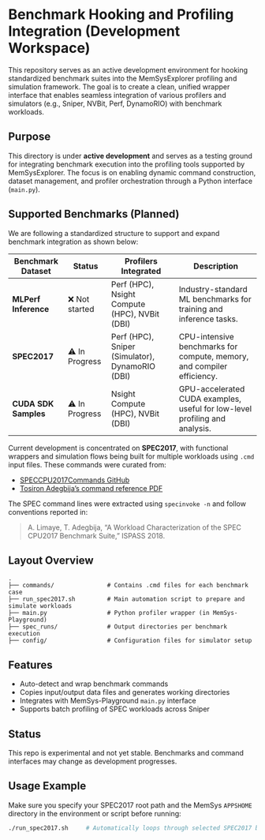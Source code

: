 
# Benchmark Hooking and Profiling Integration (Development Workspace)

This repository serves as an active development environment for hooking standardized benchmark suites into the MemSysExplorer profiling and simulation framework. The goal is to create a clean, unified wrapper interface that enables seamless integration of various profilers and simulators (e.g., Sniper, NVBit, Perf, DynamoRIO) with benchmark workloads.

## Purpose

This directory is under **active development** and serves as a testing ground for integrating benchmark execution into the profiling tools supported by MemSysExplorer. The focus is on enabling dynamic command construction, dataset management, and profiler orchestration through a Python interface (`main.py`).

## Supported Benchmarks (Planned)

We are following a standardized structure to support and expand benchmark integration as shown below:

| Benchmark Dataset    | Status         | Profilers Integrated                            | Description                                                                 |
| -------------------- | -------------- | ----------------------------------------------- | --------------------------------------------------------------------------- |
| **MLPerf Inference** | ❌ Not started  | Perf (HPC), Nsight Compute (HPC), NVBit (DBI)   | Industry-standard ML benchmarks for training and inference tasks.           |
| **SPEC2017**         | ⚠️ In Progress | Perf (HPC), Sniper (Simulator), DynamoRIO (DBI) | CPU-intensive benchmarks for compute, memory, and compiler efficiency.      |
| **CUDA SDK Samples** | ⚠️ In Progress | Nsight Compute (HPC), NVBit (DBI)               | GPU-accelerated CUDA examples, useful for low-level profiling and analysis. |

Current development is concentrated on **SPEC2017**, with functional wrappers and simulation flows being built for multiple workloads using `.cmd` input files. These commands were curated from:

* [SPECCPU2017Commands GitHub](https://github.com/donggyukim/Speckle-2017/tree/no-c-ext)
* [Tosiron Adegbija’s command reference PDF](https://tosiron.com/papers/2018/SPEC2017_commands.pdf)

The SPEC command lines were extracted using `specinvoke -n` and follow conventions reported in:

> A. Limaye, T. Adegbija, “A Workload Characterization of the SPEC CPU2017 Benchmark Suite,” ISPASS 2018.

## Layout Overview

```
.
├── commands/               # Contains .cmd files for each benchmark case
├── run_spec2017.sh         # Main automation script to prepare and simulate workloads
├── main.py                 # Python profiler wrapper (in MemSys-Playground)
├── spec_runs/              # Output directories per benchmark execution
├── config/                 # Configuration files for simulator setup
```

## Features

* Auto-detect and wrap benchmark commands
* Copies input/output data files and generates working directories
* Integrates with MemSys-Playground `main.py` interface
* Supports batch profiling of SPEC workloads across Sniper

## Status

This repo is experimental and not yet stable. Benchmarks and command interfaces may change as development progresses.

## Usage Example

Make sure you specify your SPEC2017 root path and the MemSys `APPSHOME` directory in the environment or script before running:

```bash
./run_spec2017.sh     # Automatically loops through selected SPEC2017 benchmarks
```

